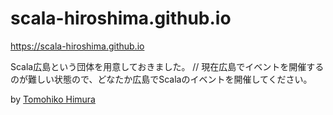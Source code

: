 # scala-hiroshima.github.io
https://scala-hiroshima.github.io

Scala広島という団体を用意しておきました。 //
現在広島でイベントを開催するのが難しい状態ので、どなたか広島でScalaのイベントを開催してください。

by [Tomohiko Himura](https://eiel.info/)

